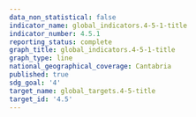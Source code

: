 ```yaml
---
data_non_statistical: false
indicator_name: global_indicators.4-5-1-title
indicator_number: 4.5.1
reporting_status: complete
graph_title: global_indicators.4-5-1-title
graph_type: line
national_geographical_coverage: Cantabria
published: true
sdg_goal: '4'
target_name: global_targets.4-5-title
target_id: '4.5'
---
```


